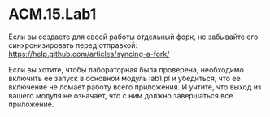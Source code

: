 ACM.15.Lab1
===========
Если вы создаете для своей работы отдельный форк, не забывайте его синхронизировать перед отправкой:
https://help.github.com/articles/syncing-a-fork/

Если вы хотите, чтобы лабораторная была проверена, необходимо включить ее запуск в основной модуль lab1.pl и убедиться, что ее включение не ломает работу всего приложения.
И учтите, что выход из вашего модуля не означает, что с ним должно завершаться все приложение.
